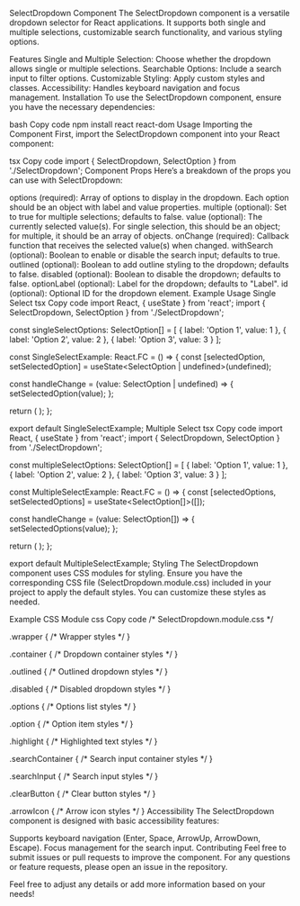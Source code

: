 SelectDropdown Component
The SelectDropdown component is a versatile dropdown selector for React applications. It supports both single and multiple selections, customizable search functionality, and various styling options.

Features
Single and Multiple Selection: Choose whether the dropdown allows single or multiple selections.
Searchable Options: Include a search input to filter options.
Customizable Styling: Apply custom styles and classes.
Accessibility: Handles keyboard navigation and focus management.
Installation
To use the SelectDropdown component, ensure you have the necessary dependencies:

bash
Copy code
npm install react react-dom
Usage
Importing the Component
First, import the SelectDropdown component into your React component:

tsx
Copy code
import { SelectDropdown, SelectOption } from './SelectDropdown';
Component Props
Here’s a breakdown of the props you can use with SelectDropdown:

options (required): Array of options to display in the dropdown. Each option should be an object with label and value properties.
multiple (optional): Set to true for multiple selections; defaults to false.
value (optional): The currently selected value(s). For single selection, this should be an object; for multiple, it should be an array of objects.
onChange (required): Callback function that receives the selected value(s) when changed.
withSearch (optional): Boolean to enable or disable the search input; defaults to true.
outlined (optional): Boolean to add outline styling to the dropdown; defaults to false.
disabled (optional): Boolean to disable the dropdown; defaults to false.
optionLabel (optional): Label for the dropdown; defaults to "Label".
id (optional): Optional ID for the dropdown element.
Example Usage
Single Select
tsx
Copy code
import React, { useState } from 'react';
import { SelectDropdown, SelectOption } from './SelectDropdown';

const singleSelectOptions: SelectOption[] = [
  { label: 'Option 1', value: 1 },
  { label: 'Option 2', value: 2 },
  { label: 'Option 3', value: 3 }
];

const SingleSelectExample: React.FC = () => {
  const [selectedOption, setSelectedOption] = useState<SelectOption | undefined>(undefined);

  const handleChange = (value: SelectOption | undefined) => {
    setSelectedOption(value);
  };

  return (
    <SelectDropdown
      options={singleSelectOptions}
      value={selectedOption}
      onChange={handleChange}
    />
  );
};

export default SingleSelectExample;
Multiple Select
tsx
Copy code
import React, { useState } from 'react';
import { SelectDropdown, SelectOption } from './SelectDropdown';

const multipleSelectOptions: SelectOption[] = [
  { label: 'Option 1', value: 1 },
  { label: 'Option 2', value: 2 },
  { label: 'Option 3', value: 3 }
];

const MultipleSelectExample: React.FC = () => {
  const [selectedOptions, setSelectedOptions] = useState<SelectOption[]>([]);

  const handleChange = (value: SelectOption[]) => {
    setSelectedOptions(value);
  };

  return (
    <SelectDropdown
      multiple
      options={multipleSelectOptions}
      value={selectedOptions}
      onChange={handleChange}
    />
  );
};

export default MultipleSelectExample;
Styling
The SelectDropdown component uses CSS modules for styling. Ensure you have the corresponding CSS file (SelectDropdown.module.css) included in your project to apply the default styles. You can customize these styles as needed.

Example CSS Module
css
Copy code
/* SelectDropdown.module.css */

.wrapper {
  /* Wrapper styles */
}

.container {
  /* Dropdown container styles */
}

.outlined {
  /* Outlined dropdown styles */
}

.disabled {
  /* Disabled dropdown styles */
}

.options {
  /* Options list styles */
}

.option {
  /* Option item styles */
}

.highlight {
  /* Highlighted text styles */
}

.searchContainer {
  /* Search input container styles */
}

.searchInput {
  /* Search input styles */
}

.clearButton {
  /* Clear button styles */
}

.arrowIcon {
  /* Arrow icon styles */
}
Accessibility
The SelectDropdown component is designed with basic accessibility features:

Supports keyboard navigation (Enter, Space, ArrowUp, ArrowDown, Escape).
Focus management for the search input.
Contributing
Feel free to submit issues or pull requests to improve the component. For any questions or feature requests, please open an issue in the repository.

Feel free to adjust any details or add more information based on your needs!